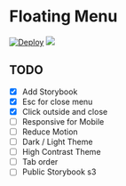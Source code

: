 # Floating Menu

[![Deploy](https://github.com/mathiasgheno/floating-menu/actions/workflows/deploy.yml/badge.svg)](https://github.com/mathiasgheno/floating-menu/actions/workflows/deploy.yml)
<a href="http://mathiasgheno-floating-menu-master.s3-website-sa-east-1.amazonaws.com" target="_blank"><img src="https://raw.githubusercontent.com/storybooks/brand/master/badge/badge-storybook.svg"></a>


## TODO
- [x] Add Storybook
- [x] Esc for close menu
- [x] Click outside and close
- [ ] Responsive for Mobile
- [ ] Reduce Motion
- [ ] Dark / Light Theme
- [ ] High Contrast Theme
- [ ] Tab order
- [ ] Public Storybook s3
